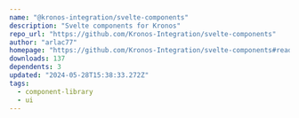 ```yaml
---
name: "@kronos-integration/svelte-components"
description: "Svelte components for Kronos"
repo_url: "https://github.com/Kronos-Integration/svelte-components"
author: "arlac77"
homepage: "https://github.com/Kronos-Integration/svelte-components#readme"
downloads: 137
dependents: 3
updated: "2024-05-28T15:38:33.272Z"
tags: 
  - component-library
  - ui
---
```

